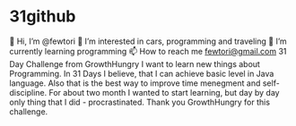 # 31github
👋 Hi, I’m @fewtori
👀 I’m interested in cars, programming and traveling
🌱 I’m currently learning programming
📫 How to reach me fewtori@gmail.com
31 Day Challenge from GrowthHungry I want to learn new things about Programming. In 31 Days I believe, that I can achieve basic level in Java language. Also that is the best way to improve time menegment and self-discipline.
For about two month I wanted to start learning, but day by day only thing that I did - procrastinated. Thank you GrowthHungry for this challenge.
